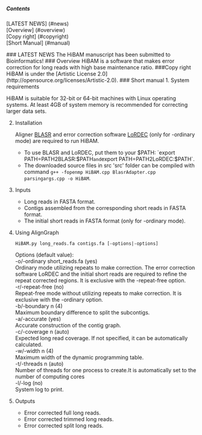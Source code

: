 ##### Contents
[LATEST NEWS] (#news)  
[Overview] (#overview)  
[Copy right] (#copyright)  
[Short Manual] (#manual)  

<a name="news"/>
### LATEST NEWS
The HiBAM manuscript has been submitted to Bioinformatics!

<a name="overview"/>
### Overview
HiBAM is a software that makes error correction for long reads with high base maintenance ratio.

<a name="copyright"/>
###Copy right
HiBAM is under the [Artistic License 2.0](http://opensource.org/licenses/Artistic-2.0).

<a name="manual"/>
### Short manual
1. System requirements

   HiBAM is suitable for 32-bit or 64-bit machines with Linux operating systems. At least 4GB of system memory is recommended for correcting larger data sets.

2. Installation

   Aligner [BLASR](https://github.com/PacificBiosciences/blasr) and error correction software [LoRDEC](http://www.atgc-montpellier.fr/lordec/) (only for -ordinary mode) are required to run HiBAM.
   * To use BLASR and LoRDEC, put them to your $PATH: `export PATH=PATH2BLASR:$PATH` and `export PATH=PATH2LoRDEC:$PATH`.
   * The downloaded source files in src 'src' folder can be compiled with command `g++ -fopenmp HiBAM.cpp BlasrAdapter.cpp parsingargs.cpp -o HiBAM`.

3. Inputs
   * Long reads in FASTA format.
   * Contigs assembled from the corresponding short reads in FASTA format.
   * The initial short reads in FASTA format (only for -ordinary mode).

4. Using AlignGraph

   ```
   HiBAM.py long_reads.fa contigs.fa [-options|-options]
   ```

   <p>Options (default value):<br>
   -o/-ordinary short_reads.fa (yes)<br>
   Ordinary mode utilizing repeats to make correction. The error correction software LoRDEC and the initial short reads are required to refine the repeat corrected regions. It is exclusive with the -repeat-free option.<br>
   -r/-repeat-free (no)<br>
   Repeat-free mode without utilizing repeats to make correction. It is exclusive with the -ordinary option.<br>
   -b/-boundary n (4)<br>
   Maximum boundary difference to split the subcontigs.<br>
   -a/-accurate (yes)<br>
   Accurate construction of the contig graph.<br>
   -c/-coverage n (auto)<br>
   Expected long read coverage. If not specified, it can be automatically calculated.<br>
   -w/-width n (4)<br>
   Maximum width of the dynamic programming table.<br>
   -t/-threads n (auto)<br>
   Number of threads for one process to create.It is automatically set to the number of computing cores<br>
   -l/-log (no)<br>
   System log to print.</p>
   
5. Outputs
   * Error corrected full long reads.
   * Error corrected trimmed long reads.
   * Error corrected split long reads.

